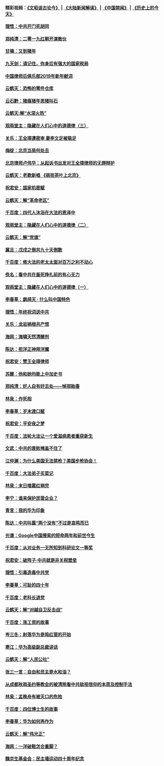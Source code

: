 #### 精彩视频：[《文昭谈古论今》](https://github.com/gfw-breaker/wenzhao/blob/master/README.md?t=01010031) | [《大陆新闻解读》](https://github.com/gfw-breaker/ntdtv-comedy/blob/master/README.md?t=01010031) | [《中国禁闻》](https://github.com/gfw-breaker/ntdtv-news/blob/master/README.md?t=01010031) | [《历史上的今天》](https://github.com/gfw-breaker/today-in-history/blob/master/README.md?t=01010031) 

#### [理悟：中共开门死胡同](../pages/nsc993/n10944908.md?t=01010031) 

#### [郑纯清：二零一九红朝开演散伙](../pages/nsc993/n10944905.md?t=01010031) 

#### [甘楠：又到猪年](../pages/nsc993/n10944903.md?t=01010031) 

#### [九天剑：请记住，你身后有强大的国家税局](../pages/nsc993/n10944885.md?t=01010031) 

#### [中国律师后俱乐部2019年新年献词](../pages/nsc993/n10944348.md?t=01010031) 

#### [云鹤天：恐怖的零件仓库](../pages/nsc993/n10942847.md?t=01010031) 

#### [云石黔：猪瘟猪年思猪叫石](../pages/nsc993/n10943180.md?t=01010031) 

#### [云鹤天:解“水深火热”](../pages/nsc993/n10942828.md?t=01010031) 

#### [观雨堂主：隐藏在人们心中的道德律（三）](../pages/nsc993/n10941445.md?t=01010031) 

#### [关乐：王全璋遭密审 妻李文足被稳足](../pages/nsc993/n10941420.md?t=01010031) 

#### [梅绽：北京当局何处去](../pages/nsc993/n10941407.md?t=01010031) 

#### [北京律师卢伟华：从起诉书出发对王全璋律师的无罪辩护](../pages/nsc993/n10939303.md?t=01010031) 

#### [云鹤天：老歌新唱 《挑担茶叶上北京》](../pages/nsc993/n10937870.md?t=01010031) 

#### [祝君安：国家机密赋](../pages/nsc993/n10937863.md?t=01010031) 

#### [云鹤天：解“革命老区”](../pages/nsc993/n10937858.md?t=01010031) 

#### [千百度：四代人沐浴在大法的恩泽中](../pages/nsc993/n10937630.md?t=01010031) 

#### [观雨堂主：隐藏在人们心中的道德律（二）](../pages/nsc993/n10937219.md?t=01010031) 

#### [云鹤天：解“党旗”](../pages/nsc993/n10937211.md?t=01010031) 

#### [冀旦：戊戌之倒共九十天倒数](../pages/nsc993/n10937168.md?t=01010031) 

#### [千百度：修大法的老太太面对百万之利不动心](../pages/nsc993/n10934913.md?t=01010031) 

#### [佚名：看中共在垂死挣扎前的有心无力](../pages/nsc993/n10934707.md?t=01010031) 

#### [观雨堂主：隐藏在人们心中的道德律（一）](../pages/nsc993/n10934699.md?t=01010031) 

#### [李春草：鹧鸪天 ‧ 什么叫中国特色](../pages/nsc993/n10934694.md?t=01010031) 

#### [理悟：年终祝词送中共](../pages/nsc993/n10933269.md?t=01010031) 

#### [关乐：龙岩祸根共产恨](../pages/nsc993/n10933253.md?t=01010031) 

#### [海网：海啸天然清醒剂](../pages/nsc993/n10933251.md?t=01010031) 

#### [陈达：拒洋正神拜洋魔](../pages/nsc993/n10933235.md?t=01010031) 

#### [祝君安：赞王全璋律师](../pages/nsc993/n10933273.md?t=01010031) 

#### [苏醒：他和她均能上中加史书](../pages/nsc993/n10933262.md?t=01010031) 

#### [郑纯清：好人自有好去处——悼郑贻春](../pages/nsc993/n10933256.md?t=01010031) 

#### [林泉：作死相](../pages/nsc993/n10933248.md?t=01010031) 

#### [李春草：岁末渡口赋](../pages/nsc993/n10933243.md?t=01010031) 

#### [祝君安：平安夜之梦](../pages/nsc993/n10931089.md?t=01010031) 

#### [千百度：法轮大法让一个爱滋病患者重获新生](../pages/nsc993/n10931128.md?t=01010031) 

#### [文武：中共的衰败掩盖不住了](../pages/nsc993/n10931085.md?t=01010031) 

#### [江仲渊：为什么美国无法禁枪？美国步枪协会！](../pages/nsc993/n10931078.md?t=01010031) 

#### [千百度：大法弟子买菜记](../pages/nsc993/n10929626.md?t=01010031) 

#### [林泉：末日喧嚣红祸完](../pages/nsc993/n10929158.md?t=01010031) 

#### [李宁：谁来保护民营企业？](../pages/nsc993/n10929049.md?t=01010031) 

#### [青言：我的华为印象](../pages/nsc993/n10927223.md?t=01010031) 

#### [陈达：中共叫嚣“两个没有”不过是哀鸣而已](../pages/nsc993/n10927213.md?t=01010031) 

#### [光谱：Google中国搜索的短命两年和前世今生](../pages/nsc993/n10927202.md?t=01010031) 

#### [千百度：从对业务一无所知到科研论文一等奖](../pages/nsc993/n10924400.md?t=01010031) 

#### [祝君安：破阵子‧中共就是非关税壁垒](../pages/nsc993/n10924033.md?t=01010031) 

#### [理悟：引毒造毒中共党](../pages/nsc993/n10922164.md?t=01010031) 

#### [李春草：可耻的四十年](../pages/nsc993/n10922095.md?t=01010031) 

#### [千百度：老科长退党](../pages/nsc993/n10922047.md?t=01010031) 

#### [云鹤天：解“对越自卫反击战”](../pages/nsc993/n10921340.md?t=01010031) 

#### [千百度：涨工资的故事](../pages/nsc993/n10919446.md?t=01010031) 

#### [岑三冬：射落华为是捣红营的开始](../pages/nsc993/n10919253.md?t=01010031) 

#### [寒江：华为高级副总裁讲话](../pages/nsc993/n10919239.md?t=01010031) 

#### [云鹤天：解“人民公社”](../pages/nsc993/n10917506.md?t=01010031) 

#### [张三一言：自由和民主是水和油？](../pages/nsc993/n10917501.md?t=01010031) 

#### [从成都秋雨圣约等教会的被清除看中共敌视信仰的本质及控制手法](../pages/nsc993/n10917309.md?t=01010031) 

#### [林泉：孟晚舟有被灭口的危险](../pages/nsc993/n10917305.md?t=01010031) 

#### [千百度：四位博士生的故事](../pages/nsc993/n10915623.md?t=01010031) 

#### [李春草：华为如何再作为](../pages/nsc993/n10915065.md?t=01010031) 

#### [云鹤天：解“伟光正”](../pages/nsc993/n10915024.md?t=01010031) 

#### [海网：一洋破鞋怎合重脚？](../pages/nsc993/n10914810.md?t=01010031) 

#### [魏京生基金会：民主墙运动四十周年纪念](../pages/nsc993/n10913787.md?t=01010031) 

